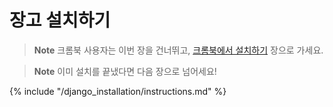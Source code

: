# 장고 설치하기

> **Note** 크롬북 사용자는 이번 장을 건너뛰고, [크롬북에서 설치하기](../chromebook_setup/README.md) 장으로 가세요.

> **Note** 이미 설치를 끝냈다면 다음 장으로 넘어세요!

{% include "/django_installation/instructions.md" %}
